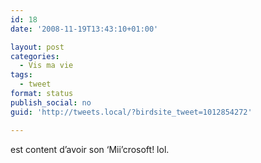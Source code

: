 ```yaml
---
id: 18
date: '2008-11-19T13:43:10+01:00'

layout: post
categories:
  - Vis ma vie
tags:
  - tweet
format: status
publish_social: no
guid: 'http://tweets.local/?birdsite_tweet=1012854272'

---
```


est content d’avoir son ‘Mii’crosoft! lol.